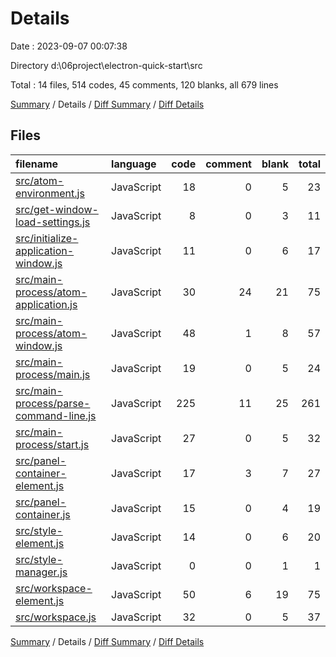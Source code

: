 # Details

Date : 2023-09-07 00:07:38

Directory d:\\06project\\electron-quick-start\\src

Total : 14 files,  514 codes, 45 comments, 120 blanks, all 679 lines

[Summary](results.md) / Details / [Diff Summary](diff.md) / [Diff Details](diff-details.md)

## Files
| filename | language | code | comment | blank | total |
| :--- | :--- | ---: | ---: | ---: | ---: |
| [src/atom-environment.js](/src/atom-environment.js) | JavaScript | 18 | 0 | 5 | 23 |
| [src/get-window-load-settings.js](/src/get-window-load-settings.js) | JavaScript | 8 | 0 | 3 | 11 |
| [src/initialize-application-window.js](/src/initialize-application-window.js) | JavaScript | 11 | 0 | 6 | 17 |
| [src/main-process/atom-application.js](/src/main-process/atom-application.js) | JavaScript | 30 | 24 | 21 | 75 |
| [src/main-process/atom-window.js](/src/main-process/atom-window.js) | JavaScript | 48 | 1 | 8 | 57 |
| [src/main-process/main.js](/src/main-process/main.js) | JavaScript | 19 | 0 | 5 | 24 |
| [src/main-process/parse-command-line.js](/src/main-process/parse-command-line.js) | JavaScript | 225 | 11 | 25 | 261 |
| [src/main-process/start.js](/src/main-process/start.js) | JavaScript | 27 | 0 | 5 | 32 |
| [src/panel-container-element.js](/src/panel-container-element.js) | JavaScript | 17 | 3 | 7 | 27 |
| [src/panel-container.js](/src/panel-container.js) | JavaScript | 15 | 0 | 4 | 19 |
| [src/style-element.js](/src/style-element.js) | JavaScript | 14 | 0 | 6 | 20 |
| [src/style-manager.js](/src/style-manager.js) | JavaScript | 0 | 0 | 1 | 1 |
| [src/workspace-element.js](/src/workspace-element.js) | JavaScript | 50 | 6 | 19 | 75 |
| [src/workspace.js](/src/workspace.js) | JavaScript | 32 | 0 | 5 | 37 |

[Summary](results.md) / Details / [Diff Summary](diff.md) / [Diff Details](diff-details.md)
